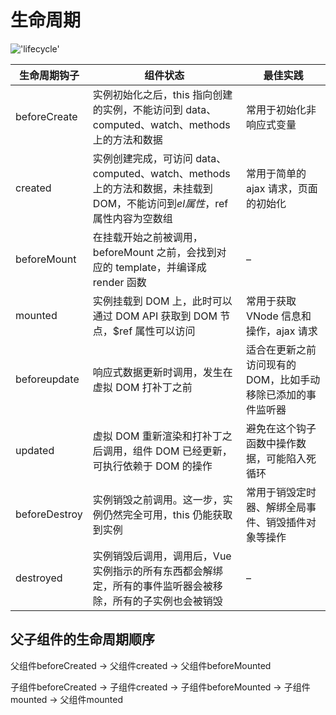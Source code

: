 # 生命周期

!['lifecycle'](/img/lifecycle.png)

| 生命周期钩子  | 组件状态                                                                                                                   | 最佳实践                                                     |
| ------------- | -------------------------------------------------------------------------------------------------------------------------- | ------------------------------------------------------------ |
| beforeCreate  | 实例初始化之后，this 指向创建的实例，不能访问到 data、computed、watch、methods 上的方法和数据                              | 常用于初始化非响应式变量                                     |
| created       | 实例创建完成，可访问 data、computed、watch、methods 上的方法和数据，未挂载到 DOM，不能访问到$el属性，$ref 属性内容为空数组 | 常用于简单的 ajax 请求，页面的初始化                         |
| beforeMount   | 在挂载开始之前被调用，beforeMount 之前，会找到对应的 template，并编译成 render 函数                                        | –                                                            |
| mounted       | 实例挂载到 DOM 上，此时可以通过 DOM API 获取到 DOM 节点，\$ref 属性可以访问                                                | 常用于获取 VNode 信息和操作，ajax 请求                       |
| beforeupdate  | 响应式数据更新时调用，发生在虚拟 DOM 打补丁之前                                                                            | 适合在更新之前访问现有的 DOM，比如手动移除已添加的事件监听器 |
| updated       | 虚拟 DOM 重新渲染和打补丁之后调用，组件 DOM 已经更新，可执行依赖于 DOM 的操作                                              | 避免在这个钩子函数中操作数据，可能陷入死循环                 |
| beforeDestroy | 实例销毁之前调用。这一步，实例仍然完全可用，this 仍能获取到实例                                                            | 常用于销毁定时器、解绑全局事件、销毁插件对象等操作           |
| destroyed     | 实例销毁后调用，调用后，Vue 实例指示的所有东西都会解绑定，所有的事件监听器会被移除，所有的子实例也会被销毁                 | –                                                            |


## 父子组件的生命周期顺序

父组件beforeCreated -> 父组件created -> 父组件beforeMounted

子组件beforeCreated -> 子组件created -> 子组件beforeMounted -> 子组件mounted -> 父组件mounted